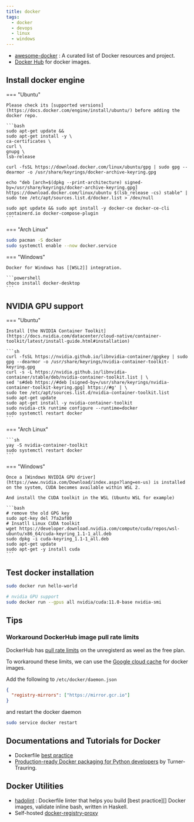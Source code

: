 ```yaml
---
title: docker
tags:
  - docker
  - devops
  - linux
  - windows
---
```


- [awesome-docker](https://github.com/veggiemonk/awesome-docker) : A curated list of Docker resources and project.
- [Docker Hub](https://hub.docker.com/) for docker images.

## Install docker engine

=== "Ubuntu"

    Please check its [supported versions](https://docs.docker.com/engine/install/ubuntu/) before adding the docker repo.

    ```bash
    sudo apt-get update &&
    sudo apt-get install -y \
    ca-certificates \
    curl \
    gnupg \
    lsb-release

    curl -fsSL https://download.docker.com/linux/ubuntu/gpg | sudo gpg --dearmor -o /usr/share/keyrings/docker-archive-keyring.gpg

    echo "deb [arch=$(dpkg --print-architecture) signed-by=/usr/share/keyrings/docker-archive-keyring.gpg] https://download.docker.com/linux/ubuntu $(lsb_release -cs) stable" | sudo tee /etc/apt/sources.list.d/docker.list > /dev/null

    sudo apt update && sudo apt install -y docker-ce docker-ce-cli containerd.io docker-compose-plugin
    ```

=== "Arch Linux"

```sh
sudo pacman -S docker
sudo systemctl enable --now docker.service
```

=== "Windows"

    Docker for Windows has [[WSL2]] integration.

    ```powershell
    choco install docker-desktop
    ```

## NVIDIA GPU support

=== "Ubuntu"

    Install [the NVIDIA Container Toolkit](https://docs.nvidia.com/datacenter/cloud-native/container-toolkit/latest/install-guide.html#installation)

    ```sh
    curl -fsSL https://nvidia.github.io/libnvidia-container/gpgkey | sudo gpg --dearmor -o /usr/share/keyrings/nvidia-container-toolkit-keyring.gpg
    curl -s -L https://nvidia.github.io/libnvidia-container/stable/deb/nvidia-container-toolkit.list | \
    sed 's#deb https://#deb [signed-by=/usr/share/keyrings/nvidia-container-toolkit-keyring.gpg] https://#g' | \
    sudo tee /etc/apt/sources.list.d/nvidia-container-toolkit.list
    sudo apt-get update
    sudo apt-get install -y nvidia-container-toolkit
    sudo nvidia-ctk runtime configure --runtime=docker
    sudo systemctl restart docker
    ```

=== "Arch Linux"

    ```sh
    yay -S nvidia-container-toolkit
    sudo systemctl restart docker
    ```

=== "Windows"

    Once a [Windows NVIDIA GPU driver](https://www.nvidia.com/Download/index.aspx?lang=en-us) is installed on the system, CUDA becomes available within WSL 2.

    And install the CUDA toolkit in the WSL (Ubuntu WSL for example)

    ```bash
    # remove the old GPG key
    sudo apt-key del 7fa2af80
    # Insatll Linux CUDA toolkit
    wget https://developer.download.nvidia.com/compute/cuda/repos/wsl-ubuntu/x86_64/cuda-keyring_1.1-1_all.deb
    sudo dpkg -i cuda-keyring_1.1-1_all.deb
    sudo apt-get update
    sudo apt-get -y install cuda
    ```

## Test docker installation

```sh
sudo docker run hello-world

# nvidia GPU support
sudo docker run --gpus all nvidia/cuda:11.0-base nvidia-smi
```

## Tips

### Workaround DockerHub image pull rate limits

DockerHub has [pull rate limits](https://www.docker.com/blog/scaling-docker-to-serve-millions-more-developers-network-egress/) on the unregisterd as weel as the free plan.

To workaround these limits, we can use the [Google cloud cache](https://cloud.google.com/container-registry/docs/pulling-cached-images) for docker images.

Add the following to `/etc/docker/daemon.json`
```json
{
  "registry-mirrors": ["https://mirror.gcr.io"]
}
```
and restart the docker daemon
```sh
sudo service docker restart
```


## Documentations and Tutorials for Docker

- Dockerfile [best practice](https://docs.docker.com/engine/userguide/eng-image/dockerfile_best-practices)
- [Production-ready Docker packaging for Python developers](https://pythonspeed.com/docker/) by Turner-Trauring.

## Docker Utilities

- [hadolint](https://github.com/hadolint/hadolint) : Dockerfile linter that helps you build [best practice][] Docker images, validate inline bash, written in Haskell.
- Self-hosted [docker-registry-proxy](https://github.com/rpardini/docker-registry-proxy)
